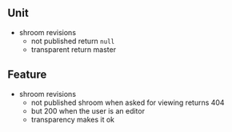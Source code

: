 Unit
----

- shroom revisions
    - not published return `null`
    - transparent return master

Feature
-------

- shroom revisions
    - not published shroom when asked for viewing returns 404
    - but 200 when the user is an editor
    - transparency makes it ok